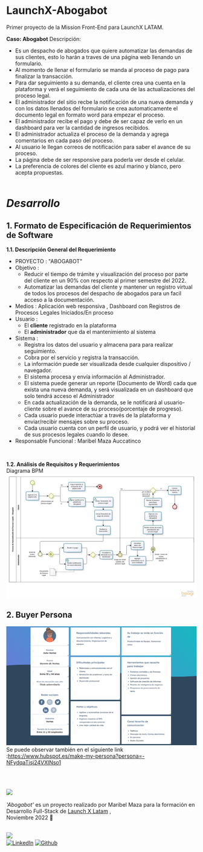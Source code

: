 # LaunchX-Abogabot

Primer proyecto de la Mission Front-End para LaunchX LATAM.

**Caso: Abogabot** Descripción:

- Es un despacho de abogados que quiere automatizar las demandas de sus clientes, esto lo harán a traves de una página web llenando un formulario.
- Al momento de llenar el formulario se manda al proceso de pago para finalizar la transacción.
- Para dar seguimiento a su demanda, el cliente crea una cuenta en la plataforma y verá el seguimiento de cada una de las actualizaciones del proceso legal.
- El administrador del sitio recbe la notificación de una nueva demanda y con los datos llenados del formulario se crea automaticamente el documento legal en formato word para empezar el proceso.
- El administrador recibe el pago y debe de ser capaz de verlo en un dashboard para ver la cantidad de ingresos recibidos.
- El administrador actualiza el proceso de la demanda y agrega comentarios en cada paso del proceso.
- Al usuario le llegan correos de notificación para saber el avance de su proceso.
- La página debe de ser responsive para poderla ver desde el celular.
- La preferencia de colores del cliente es azul marino y blanco, pero acepta propuestas.
<br> <br>

# *Desarrollo*

## **1. Formato de Especificación de Requerimientos de Software**

  **1.1. Descripción General del Requerimiento**
   <br>
  - PROYECTO : "ABOGABOT"
  - Objetivo : 
      - Reducir el tiempo de trámite y visualización del proceso por parte del cliente en un 90% con respecto al primer semestre del 2022.
      - Automatizar las demandas del cliente y mantener un registro virtual de todos los procesos del despacho de abogados para un facil acceso a la documentación.
  - Medios   : Aplicación web responsiva , Dashboard con Registros de Procesos Legales Iniciados/En proceso
  - Usuario  :  
      - El **cliente** registrado en la plataforma  
      - El **administrador** que da el mantenimiento al sistema
  - Sistema  :  
      - Registra los datos del usuario y almacena para para realizar seguimiento.
      - Cobra por el servicio y registra la transacción.
      - La información puede ser visualizada desde cualquier dispositivo / navegador.
      - El sistema procesa y envía información al Administrador.
      - El sistema puede generar un reporte (Documento de Word) cada que exista una nueva demanda, y será visualizada en un dashboard que solo tendrá acceso el Administrador
      - En cada actualización de la demanda, se le notificará al usuario-cliente sobre el avance de su proceso(porcentaje de progreso).
       - Cada usuario puede interactúar a través de la plataforma y enviar/recibir mensajes sobre su proceso.
      - Cada usuario cuenta con un perfil de usuario, y podrá ver el historial de sus procesos legales cuando lo desee.  
  - Responsable Funcional : Maribel Maza Auccatinco

<br>

  **1.2. Análisis de Requisitos y Requerimientos**
<br>
     Diagrama BPM
     ![Diagrama BPM](./imgBPMN-Abogabot.jpg)
  <br>  

  <!-- **1.3. Fases de Planeación y Gerencia de Proyecto**
<br> 

  **1.4. Levantamiento del Requerimiento Detallado (Historias de Usuario)**
<br>  

  **1.5. Diseño de la Arquitectura de Solución**
     Prototipos de Interfaces de Usuario (Wireframes)
       
<br>-->
## **2. Buyer Persona**
![Buyer Persona](./buyerPersona.png)
Se puede observar también en el siguiente link :https://www.hubspot.es/make-my-persona?persona=-NFydqaTisj24VXlNso1
<br>

<!-- ## **3. Público Objetivo**

## **4. Diseño UX - UI (Figma)**
 -->


<br> <br>

<img src="https://i.imgur.com/H7WKbvU.png" width="150"/> 
<br>

*'Abogabot'* es un proyecto realizado por Maribel Maza para la formación en Desarrollo Full-Stack de [Launch X Latam](https://github.com/Launch-X-Latam/MisionFrontEnd/tree/main/01%20-%20INTRO/practicas) , <br>Noviembre 2022 🤗
<br><br>

<img src="https://media.giphy.com/media/gj0gl6jbeDO1Z56wIa/giphy.gif" width="100"/> 
<br>
<a href="https://www.linkedin.com/in/maribel-maza/"><img alt="LinkedIn" src="https://img.shields.io/badge/linkedin%20-%230077B5.svg?&style=flat&logo=linkedin&logoColor=white"/></a> <a href="https://github.com/mysticBel"><img alt="Github" src="https://img.shields.io/github/followers/mysticBel?label=follow&style=social"/></a> &nbsp;


